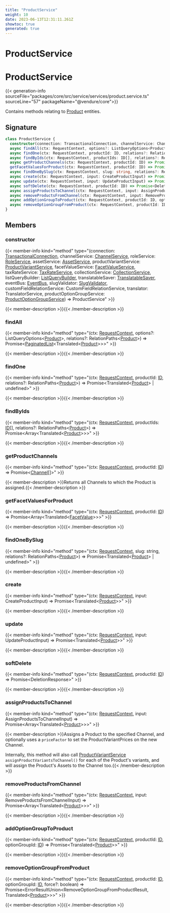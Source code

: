 ```yaml
---
title: "ProductService"
weight: 10
date: 2023-06-13T12:31:11.261Z
showtoc: true
generated: true
---
```

<!-- This file was generated from the Vendure source. Do not modify. Instead, re-run the "docs:build" script -->

# ProductService
<div class="symbol">


# ProductService

{{< generation-info sourceFile="packages/core/src/service/services/product.service.ts" sourceLine="57" packageName="@vendure/core">}}

Contains methods relating to <a href='/typescript-api/entities/product#product'>Product</a> entities.

## Signature

```TypeScript
class ProductService {
  constructor(connection: TransactionalConnection, channelService: ChannelService, roleService: RoleService, assetService: AssetService, productVariantService: ProductVariantService, facetValueService: FacetValueService, taxRateService: TaxRateService, collectionService: CollectionService, listQueryBuilder: ListQueryBuilder, translatableSaver: TranslatableSaver, eventBus: EventBus, slugValidator: SlugValidator, customFieldRelationService: CustomFieldRelationService, translator: TranslatorService, productOptionGroupService: ProductOptionGroupService)
  async findAll(ctx: RequestContext, options?: ListQueryOptions<Product>, relations?: RelationPaths<Product>) => Promise<PaginatedList<Translated<Product>>>;
  async findOne(ctx: RequestContext, productId: ID, relations?: RelationPaths<Product>) => Promise<Translated<Product> | undefined>;
  async findByIds(ctx: RequestContext, productIds: ID[], relations?: RelationPaths<Product>) => Promise<Array<Translated<Product>>>;
  async getProductChannels(ctx: RequestContext, productId: ID) => Promise<Channel[]>;
  getFacetValuesForProduct(ctx: RequestContext, productId: ID) => Promise<Array<Translated<FacetValue>>>;
  async findOneBySlug(ctx: RequestContext, slug: string, relations?: RelationPaths<Product>) => Promise<Translated<Product> | undefined>;
  async create(ctx: RequestContext, input: CreateProductInput) => Promise<Translated<Product>>;
  async update(ctx: RequestContext, input: UpdateProductInput) => Promise<Translated<Product>>;
  async softDelete(ctx: RequestContext, productId: ID) => Promise<DeletionResponse>;
  async assignProductsToChannel(ctx: RequestContext, input: AssignProductsToChannelInput) => Promise<Array<Translated<Product>>>;
  async removeProductsFromChannel(ctx: RequestContext, input: RemoveProductsFromChannelInput) => Promise<Array<Translated<Product>>>;
  async addOptionGroupToProduct(ctx: RequestContext, productId: ID, optionGroupId: ID) => Promise<Translated<Product>>;
  async removeOptionGroupFromProduct(ctx: RequestContext, productId: ID, optionGroupId: ID, force?: boolean) => Promise<ErrorResultUnion<RemoveOptionGroupFromProductResult, Translated<Product>>>;
}
```
## Members

### constructor

{{< member-info kind="method" type="(connection: <a href='/typescript-api/data-access/transactional-connection#transactionalconnection'>TransactionalConnection</a>, channelService: <a href='/typescript-api/services/channel-service#channelservice'>ChannelService</a>, roleService: <a href='/typescript-api/services/role-service#roleservice'>RoleService</a>, assetService: <a href='/typescript-api/services/asset-service#assetservice'>AssetService</a>, productVariantService: <a href='/typescript-api/services/product-variant-service#productvariantservice'>ProductVariantService</a>, facetValueService: <a href='/typescript-api/services/facet-value-service#facetvalueservice'>FacetValueService</a>, taxRateService: <a href='/typescript-api/services/tax-rate-service#taxrateservice'>TaxRateService</a>, collectionService: <a href='/typescript-api/services/collection-service#collectionservice'>CollectionService</a>, listQueryBuilder: <a href='/typescript-api/data-access/list-query-builder#listquerybuilder'>ListQueryBuilder</a>, translatableSaver: <a href='/typescript-api/service-helpers/translatable-saver#translatablesaver'>TranslatableSaver</a>, eventBus: <a href='/typescript-api/events/event-bus#eventbus'>EventBus</a>, slugValidator: <a href='/typescript-api/service-helpers/slug-validator#slugvalidator'>SlugValidator</a>, customFieldRelationService: CustomFieldRelationService, translator: TranslatorService, productOptionGroupService: <a href='/typescript-api/services/product-option-group-service#productoptiongroupservice'>ProductOptionGroupService</a>) => ProductService"  >}}

{{< member-description >}}{{< /member-description >}}

### findAll

{{< member-info kind="method" type="(ctx: <a href='/typescript-api/request/request-context#requestcontext'>RequestContext</a>, options?: ListQueryOptions&#60;<a href='/typescript-api/entities/product#product'>Product</a>&#62;, relations?: RelationPaths&#60;<a href='/typescript-api/entities/product#product'>Product</a>&#62;) => Promise&#60;<a href='/typescript-api/common/paginated-list#paginatedlist'>PaginatedList</a>&#60;Translated&#60;<a href='/typescript-api/entities/product#product'>Product</a>&#62;&#62;&#62;"  >}}

{{< member-description >}}{{< /member-description >}}

### findOne

{{< member-info kind="method" type="(ctx: <a href='/typescript-api/request/request-context#requestcontext'>RequestContext</a>, productId: <a href='/typescript-api/common/id#id'>ID</a>, relations?: RelationPaths&#60;<a href='/typescript-api/entities/product#product'>Product</a>&#62;) => Promise&#60;Translated&#60;<a href='/typescript-api/entities/product#product'>Product</a>&#62; | undefined&#62;"  >}}

{{< member-description >}}{{< /member-description >}}

### findByIds

{{< member-info kind="method" type="(ctx: <a href='/typescript-api/request/request-context#requestcontext'>RequestContext</a>, productIds: <a href='/typescript-api/common/id#id'>ID</a>[], relations?: RelationPaths&#60;<a href='/typescript-api/entities/product#product'>Product</a>&#62;) => Promise&#60;Array&#60;Translated&#60;<a href='/typescript-api/entities/product#product'>Product</a>&#62;&#62;&#62;"  >}}

{{< member-description >}}{{< /member-description >}}

### getProductChannels

{{< member-info kind="method" type="(ctx: <a href='/typescript-api/request/request-context#requestcontext'>RequestContext</a>, productId: <a href='/typescript-api/common/id#id'>ID</a>) => Promise&#60;<a href='/typescript-api/entities/channel#channel'>Channel</a>[]&#62;"  >}}

{{< member-description >}}Returns all Channels to which the Product is assigned.{{< /member-description >}}

### getFacetValuesForProduct

{{< member-info kind="method" type="(ctx: <a href='/typescript-api/request/request-context#requestcontext'>RequestContext</a>, productId: <a href='/typescript-api/common/id#id'>ID</a>) => Promise&#60;Array&#60;Translated&#60;<a href='/typescript-api/entities/facet-value#facetvalue'>FacetValue</a>&#62;&#62;&#62;"  >}}

{{< member-description >}}{{< /member-description >}}

### findOneBySlug

{{< member-info kind="method" type="(ctx: <a href='/typescript-api/request/request-context#requestcontext'>RequestContext</a>, slug: string, relations?: RelationPaths&#60;<a href='/typescript-api/entities/product#product'>Product</a>&#62;) => Promise&#60;Translated&#60;<a href='/typescript-api/entities/product#product'>Product</a>&#62; | undefined&#62;"  >}}

{{< member-description >}}{{< /member-description >}}

### create

{{< member-info kind="method" type="(ctx: <a href='/typescript-api/request/request-context#requestcontext'>RequestContext</a>, input: CreateProductInput) => Promise&#60;Translated&#60;<a href='/typescript-api/entities/product#product'>Product</a>&#62;&#62;"  >}}

{{< member-description >}}{{< /member-description >}}

### update

{{< member-info kind="method" type="(ctx: <a href='/typescript-api/request/request-context#requestcontext'>RequestContext</a>, input: UpdateProductInput) => Promise&#60;Translated&#60;<a href='/typescript-api/entities/product#product'>Product</a>&#62;&#62;"  >}}

{{< member-description >}}{{< /member-description >}}

### softDelete

{{< member-info kind="method" type="(ctx: <a href='/typescript-api/request/request-context#requestcontext'>RequestContext</a>, productId: <a href='/typescript-api/common/id#id'>ID</a>) => Promise&#60;DeletionResponse&#62;"  >}}

{{< member-description >}}{{< /member-description >}}

### assignProductsToChannel

{{< member-info kind="method" type="(ctx: <a href='/typescript-api/request/request-context#requestcontext'>RequestContext</a>, input: AssignProductsToChannelInput) => Promise&#60;Array&#60;Translated&#60;<a href='/typescript-api/entities/product#product'>Product</a>&#62;&#62;&#62;"  >}}

{{< member-description >}}Assigns a Product to the specified Channel, and optionally uses a `priceFactor` to set the ProductVariantPrices
on the new Channel.

Internally, this method will also call <a href='/typescript-api/services/product-variant-service#productvariantservice'>ProductVariantService</a> `assignProductVariantsToChannel()` for
each of the Product's variants, and will assign the Product's Assets to the Channel too.{{< /member-description >}}

### removeProductsFromChannel

{{< member-info kind="method" type="(ctx: <a href='/typescript-api/request/request-context#requestcontext'>RequestContext</a>, input: RemoveProductsFromChannelInput) => Promise&#60;Array&#60;Translated&#60;<a href='/typescript-api/entities/product#product'>Product</a>&#62;&#62;&#62;"  >}}

{{< member-description >}}{{< /member-description >}}

### addOptionGroupToProduct

{{< member-info kind="method" type="(ctx: <a href='/typescript-api/request/request-context#requestcontext'>RequestContext</a>, productId: <a href='/typescript-api/common/id#id'>ID</a>, optionGroupId: <a href='/typescript-api/common/id#id'>ID</a>) => Promise&#60;Translated&#60;<a href='/typescript-api/entities/product#product'>Product</a>&#62;&#62;"  >}}

{{< member-description >}}{{< /member-description >}}

### removeOptionGroupFromProduct

{{< member-info kind="method" type="(ctx: <a href='/typescript-api/request/request-context#requestcontext'>RequestContext</a>, productId: <a href='/typescript-api/common/id#id'>ID</a>, optionGroupId: <a href='/typescript-api/common/id#id'>ID</a>, force?: boolean) => Promise&#60;ErrorResultUnion&#60;RemoveOptionGroupFromProductResult, Translated&#60;<a href='/typescript-api/entities/product#product'>Product</a>&#62;&#62;&#62;"  >}}

{{< member-description >}}{{< /member-description >}}


</div>
